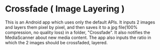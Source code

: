 # Crossfade ( Image Layering )
This is an Android app which uses only the default APIs.
It inputs 2 images and layers them pixel by pixel, and then saves it to a jpg file(100% compression, no quality loss) in a folder, "Crossfade". It also notifies the MediaScanner about new media content.
The app also inputs the ratio in which the 2 images should be crossfaded, layered.
